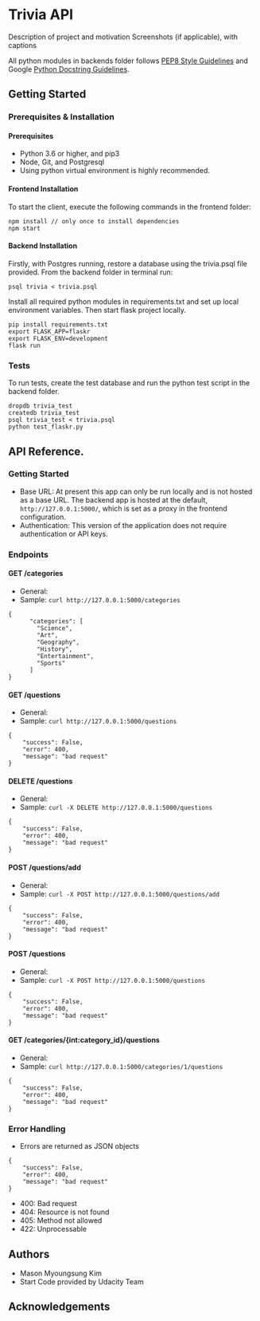 # Trivia API

Description of project and motivation
Screenshots (if applicable), with captions

All python modules in backends folder follows [PEP8 Style Guidelines](https://www.python.org/dev/peps/pep-0008/) and
Google [Python Docstring Guidelines](http://google.github.io/styleguide/pyguide.html).


## Getting Started

### Prerequisites & Installation

#### Prerequisites

- Python 3.6 or higher, and pip3
- Node, Git, and Postgresql
- Using python virtual environment is highly recommended.

#### Frontend Installation

To start the client, execute the following commands in the frontend folder:

```
npm install // only once to install dependencies
npm start 
```

#### Backend Installation

Firstly, with Postgres running, restore a database using the trivia.psql file provided. From the backend folder
in terminal run:

```
psql trivia < trivia.psql
```

Install all required python modules in requirements.txt and set up local environment variables.
Then start flask project locally.

```
pip install requirements.txt
export FLASK_APP=flaskr	
export FLASK_ENV=development
flask run
```

### Tests

To run tests, create the test database and run the python test script in the backend folder.

```
dropdb trivia_test
createdb trivia_test
psql trivia_test < trivia.psql
python test_flaskr.py
```

## API Reference.

### Getting Started

- Base URL: At present this app can only be run locally and is not hosted as a base URL. The backend app is hosted at the default, `http://127.0.0.1:5000/`, which is set as a proxy in the frontend configuration. 
- Authentication: This version of the application does not require authentication or API keys. 

### Endpoints

#### GET /categories

- General:
- Sample: `curl http://127.0.0.1:5000/categories`

```
{
	  "categories": [
		"Science", 
		"Art", 
		"Geography", 
		"History", 
		"Entertainment", 
		"Sports"
	  ]
}
```

#### GET /questions

- General:
- Sample: `curl http://127.0.0.1:5000/questions`

```
{
    "success": False, 
    "error": 400,
    "message": "bad request"
}
```

#### DELETE /questions

- General:
- Sample: `curl -X DELETE http://127.0.0.1:5000/questions`

```
{
    "success": False, 
    "error": 400,
    "message": "bad request"
}
```

#### POST /questions/add

- General:
- Sample: `curl -X POST http://127.0.0.1:5000/questions/add`

```
{
    "success": False, 
    "error": 400,
    "message": "bad request"
}
```

#### POST /questions

- General:
- Sample: `curl -X POST http://127.0.0.1:5000/questions`

```
{
    "success": False, 
    "error": 400,
    "message": "bad request"
}
```

#### GET /categories/{int:category_id}/questions

- General:
- Sample: `curl http://127.0.0.1:5000/categories/1/questions`

```
{
    "success": False, 
    "error": 400,
    "message": "bad request"
}
```

### Error Handling

- Errors are returned as JSON objects

```
{
    "success": False, 
    "error": 400,
    "message": "bad request"
}
```

- 400: Bad request
- 404: Resource is not found
- 405: Method not allowed
- 422: Unprocessable

## Authors

- Mason Myoungsung Kim
- Start Code provided by Udacity Team

## Acknowledgements